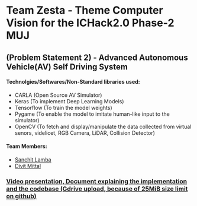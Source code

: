 # Team Zesta - Theme Computer Vision for the ICHack2.0 Phase-2 MUJ 
## (Problem Statement 2) - Advanced Autonomous Vehicle(AV) Self Driving System
#### Technolgies/Softwares/Non-Standard libraries used: 
   - CARLA (Open Source AV Simulator)
   - Keras (To implement Deep Learning Models)
   - Tensorflow (To train the model weights)
   - Pygame (To enable the model to imitate human-like input to the simulator)
   - OpenCV (To fetch and display/manipulate the data collected from virtual senors, videlicet, RGB Camera, LiDAR, Collision Detector)

#### Team Members:
- [Sanchit Lamba](https://github.com/sanchit-lamba)
- [Divit Mittal](https://github.com/DivitMittal) 

### [Video presentation, Document explaining the implementation and the codebase (Gdrive upload, because of 25MiB size limit on github)](https://drive.google.com/drive/folders/1te0HDyyQaOI47RANxhuFZEUii8KMuGsd?usp=share_link)
